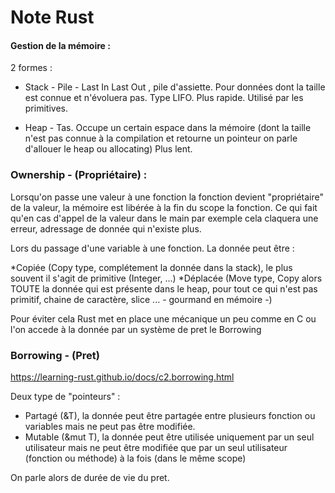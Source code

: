 # Note Rust

#### Gestion de la mémoire : 

2 formes : 

- Stack - Pile - Last In Last Out , pile d'assiette.
Pour données dont la taille est connue et n'évoluera pas. Type LIFO.
Plus rapide. Utilisé par les primitives.

- Heap - Tas.
Occupe un certain espace dans la mémoire (dont la taille n'est pas connue à la compilation et retourne un pointeur on parle d'allouer le heap ou allocating)
Plus lent.

### Ownership - (Propriétaire) : 

Lorsqu'on passe une valeur à une fonction la fonction devient "propriétaire" de la valeur, la mémoire est libérée à la fin du scope la fonction. 
Ce qui fait qu'en cas d'appel de la valeur dans le main par exemple cela claquera une erreur, adressage de donnée qui n'existe plus.

Lors du passage d'une variable à une fonction.
La donnée peut être : 

*Copiée (Copy type, complétement la donnée dans la stack), le plus souvent il s'agit de primitive (Integer, ...) 
*Déplacée (Move type, Copy alors TOUTE la donnée qui est présente dans le heap, pour tout ce qui n'est pas primitif, chaine de caractère, slice ... - gourmand en mémoire -)

Pour éviter cela Rust met en place une mécanique un peu comme en C ou l'on accede à la donnée par un système de pret le Borrowing

### Borrowing - (Pret) 

https://learning-rust.github.io/docs/c2.borrowing.html

Deux type de "pointeurs" : 

- Partagé (&T), la donnée peut être partagée entre plusieurs fonction ou variables mais ne peut pas être modifiée.
- Mutable (&mut T), la donnée peut être utilisée uniquement par un seul utilisateur mais ne peut être modifiée que par un seul utilisateur (fonction ou méthode) à la fois (dans le même scope)

On parle alors de durée de vie du pret.
